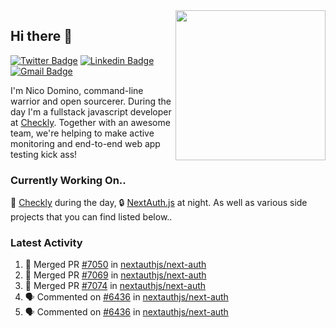<img align="right" src="https://user-images.githubusercontent.com/7415984/172472491-91b16eac-fa22-4ecf-92df-d687139fd1f9.gif" width="240" />

## Hi there 👋

[![Twitter Badge](https://img.shields.io/badge/-@ndom91-1ca0f1?style=flat-square&labelColor=1ca0f1&logo=twitter&logoColor=white&link=https://twitter.com/ndom91)](https://twitter.com/ndom91) [![Linkedin Badge](https://img.shields.io/badge/-ndom91-blue?style=flat-square&logo=Linkedin&logoColor=white&link=https://www.linkedin.com/in/ndom91/)](https://www.linkedin.com/in/ndom91/) [![Gmail Badge](https://img.shields.io/badge/-yo@ndo.dev-c14438?style=flat-square&logo=mail.ru&logoColor=white&link=mailto:yo@ndo.dev)](mailto:yo@ndo.dev)

I'm Nico Domino, command-line warrior and open sourcerer. During the day I'm a fullstack javascript developer at [Checkly](https://checklyhq.com). Together with an awesome team, we're helping to make active monitoring and end-to-end web app testing kick ass!

### Currently Working On..

🦝 [Checkly](https://checklyhq.com) during the day, 🔒 [NextAuth.js](https://github.com/nextauthjs/next-auth) at night. As well as various side projects that you can find listed below..

<!--START_SECTION_PROFILE_VIEWS:readme-info-->
<!--END_SECTION_PROFILE_VIEWS:readme-info-->

<!--START_SECTION_DAILY_COMMIT:readme-info-->
<!--END_SECTION_DAILY_COMMIT:readme-info-->

<!--START_SECTION_WEEKLY_COMMIT:readme-info-->
<!--END_SECTION_WEEKLY_COMMIT:readme-info-->

### Latest Activity

<!--START_SECTION:activity-->
1. 🎉 Merged PR [#7050](https://github.com/nextauthjs/next-auth/pull/7050) in [nextauthjs/next-auth](https://github.com/nextauthjs/next-auth)
2. 🎉 Merged PR [#7069](https://github.com/nextauthjs/next-auth/pull/7069) in [nextauthjs/next-auth](https://github.com/nextauthjs/next-auth)
3. 🎉 Merged PR [#7074](https://github.com/nextauthjs/next-auth/pull/7074) in [nextauthjs/next-auth](https://github.com/nextauthjs/next-auth)
4. 🗣 Commented on [#6436](https://github.com/nextauthjs/next-auth/issues/6436) in [nextauthjs/next-auth](https://github.com/nextauthjs/next-auth)
5. 🗣 Commented on [#6436](https://github.com/nextauthjs/next-auth/issues/6436) in [nextauthjs/next-auth](https://github.com/nextauthjs/next-auth)
<!--END_SECTION:activity-->
